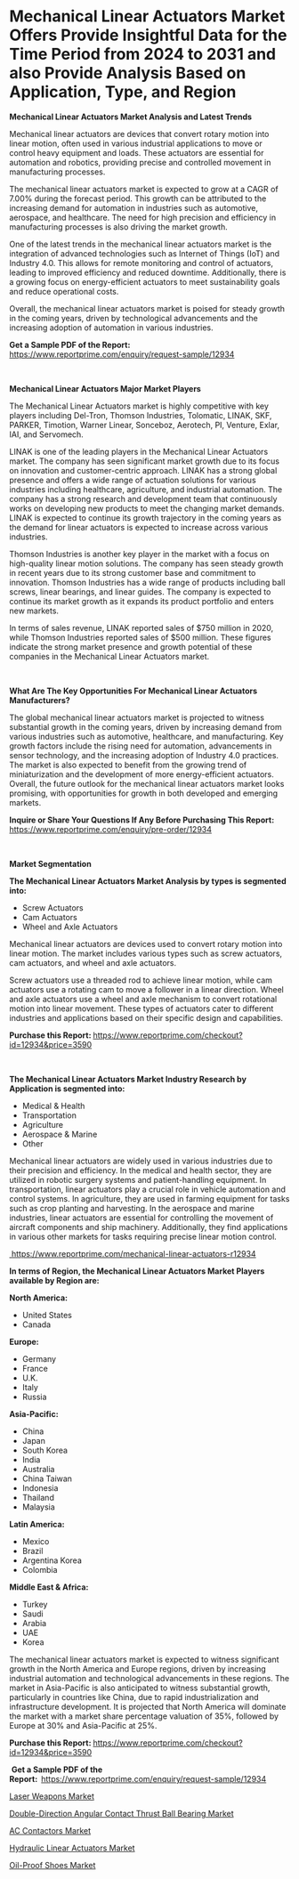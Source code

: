 <p><h1>Mechanical Linear Actuators Market Offers Provide Insightful Data for the Time Period from 2024 to 2031 and also Provide Analysis Based on Application, Type, and Region</h1></p><p><strong>Mechanical Linear Actuators Market Analysis and Latest Trends</strong></p>
<p><p>Mechanical linear actuators are devices that convert rotary motion into linear motion, often used in various industrial applications to move or control heavy equipment and loads. These actuators are essential for automation and robotics, providing precise and controlled movement in manufacturing processes.</p><p>The mechanical linear actuators market is expected to grow at a CAGR of 7.00% during the forecast period. This growth can be attributed to the increasing demand for automation in industries such as automotive, aerospace, and healthcare. The need for high precision and efficiency in manufacturing processes is also driving the market growth.</p><p>One of the latest trends in the mechanical linear actuators market is the integration of advanced technologies such as Internet of Things (IoT) and Industry 4.0. This allows for remote monitoring and control of actuators, leading to improved efficiency and reduced downtime. Additionally, there is a growing focus on energy-efficient actuators to meet sustainability goals and reduce operational costs.</p><p>Overall, the mechanical linear actuators market is poised for steady growth in the coming years, driven by technological advancements and the increasing adoption of automation in various industries.</p></p>
<p><strong>Get a Sample PDF of the Report:&nbsp;</strong> <a href="https://www.reportprime.com/enquiry/request-sample/12934">https://www.reportprime.com/enquiry/request-sample/12934</a></p>
<p>&nbsp;</p>
<p><strong>Mechanical Linear Actuators Major Market Players</strong></p>
<p><p>The Mechanical Linear Actuators market is highly competitive with key players including Del-Tron, Thomson Industries, Tolomatic, LINAK, SKF, PARKER, Timotion, Warner Linear, Sonceboz, Aerotech, PI, Venture, Exlar, IAI, and Servomech. </p><p>LINAK is one of the leading players in the Mechanical Linear Actuators market. The company has seen significant market growth due to its focus on innovation and customer-centric approach. LINAK has a strong global presence and offers a wide range of actuation solutions for various industries including healthcare, agriculture, and industrial automation. The company has a strong research and development team that continuously works on developing new products to meet the changing market demands. LINAK is expected to continue its growth trajectory in the coming years as the demand for linear actuators is expected to increase across various industries.</p><p>Thomson Industries is another key player in the market with a focus on high-quality linear motion solutions. The company has seen steady growth in recent years due to its strong customer base and commitment to innovation. Thomson Industries has a wide range of products including ball screws, linear bearings, and linear guides. The company is expected to continue its market growth as it expands its product portfolio and enters new markets.</p><p>In terms of sales revenue, LINAK reported sales of $750 million in 2020, while Thomson Industries reported sales of $500 million. These figures indicate the strong market presence and growth potential of these companies in the Mechanical Linear Actuators market.</p></p>
<p>&nbsp;</p>
<p><strong>What Are The Key Opportunities For Mechanical Linear Actuators Manufacturers?</strong></p>
<p><p>The global mechanical linear actuators market is projected to witness substantial growth in the coming years, driven by increasing demand from various industries such as automotive, healthcare, and manufacturing. Key growth factors include the rising need for automation, advancements in sensor technology, and the increasing adoption of Industry 4.0 practices. The market is also expected to benefit from the growing trend of miniaturization and the development of more energy-efficient actuators. Overall, the future outlook for the mechanical linear actuators market looks promising, with opportunities for growth in both developed and emerging markets.</p></p>
<p><strong>Inquire or Share Your Questions If Any Before Purchasing This Report:</strong> <a href="https://www.reportprime.com/enquiry/pre-order/12934">https://www.reportprime.com/enquiry/pre-order/12934</a></p>
<p>&nbsp;</p>
<p><strong>Market Segmentation</strong></p>
<p><strong>The Mechanical Linear Actuators Market Analysis by types is segmented into:</strong></p>
<p><ul><li>Screw Actuators</li><li>Cam Actuators</li><li>Wheel and Axle Actuators</li></ul></p>
<p><p>Mechanical linear actuators are devices used to convert rotary motion into linear motion. The market includes various types such as screw actuators, cam actuators, and wheel and axle actuators. </p><p>Screw actuators use a threaded rod to achieve linear motion, while cam actuators use a rotating cam to move a follower in a linear direction. Wheel and axle actuators use a wheel and axle mechanism to convert rotational motion into linear movement. These types of actuators cater to different industries and applications based on their specific design and capabilities.</p></p>
<p><strong>Purchase this Report:&nbsp;</strong><a href="https://www.reportprime.com/checkout?id=12934&price=3590">https://www.reportprime.com/checkout?id=12934&price=3590</a></p>
<p>&nbsp;</p>
<p><strong>The Mechanical Linear Actuators Market Industry Research by Application is segmented into:</strong></p>
<p><ul><li>Medical & Health</li><li>Transportation</li><li>Agriculture</li><li>Aerospace & Marine</li><li>Other</li></ul></p>
<p><p>Mechanical linear actuators are widely used in various industries due to their precision and efficiency. In the medical and health sector, they are utilized in robotic surgery systems and patient-handling equipment. In transportation, linear actuators play a crucial role in vehicle automation and control systems. In agriculture, they are used in farming equipment for tasks such as crop planting and harvesting. In the aerospace and marine industries, linear actuators are essential for controlling the movement of aircraft components and ship machinery. Additionally, they find applications in various other markets for tasks requiring precise linear motion control.</p></p>
<p><a href="https://www.reportprime.com/mechanical-linear-actuators-r12934">&nbsp;https://www.reportprime.com/mechanical-linear-actuators-r12934</a></p>
<p><strong>In terms of Region, the Mechanical Linear Actuators Market Players available by Region are:</strong></p>
<p>
    <p> <strong> North America: </strong>
        <ul>
            <li>United States</li>
            <li>Canada</li>
        </ul>
        </p> 
    <p> <strong> Europe: </strong>
        <ul>
            <li>Germany</li>
            <li>France</li>
            <li>U.K.</li>
            <li>Italy</li>
            <li>Russia</li>
        </ul>
        </p> 
    <p> <strong> Asia-Pacific: </strong>
        <ul>
            <li>China</li>
            <li>Japan</li>
            <li>South Korea</li>
            <li>India</li>
            <li>Australia</li>
            <li>China Taiwan</li>
            <li>Indonesia</li>
            <li>Thailand</li>
            <li>Malaysia</li>
        </ul>
        </p> 
    <p> <strong> Latin America: </strong>
        <ul>
            <li>Mexico</li>
            <li>Brazil</li>
            <li>Argentina Korea</li>
            <li>Colombia</li>
        </ul>
        </p> 
    <p> <strong> Middle East & Africa: </strong>
        <ul>
            <li>Turkey</li>
            <li>Saudi</li>
            <li>Arabia</li>
            <li>UAE</li>
            <li>Korea</li>
        </ul>
    </p>
    </p>
<p><p>The mechanical linear actuators market is expected to witness significant growth in the North America and Europe regions, driven by increasing industrial automation and technological advancements in these regions. The market in Asia-Pacific is also anticipated to witness substantial growth, particularly in countries like China, due to rapid industrialization and infrastructure development. It is projected that North America will dominate the market with a market share percentage valuation of 35%, followed by Europe at 30% and Asia-Pacific at 25%.</p></p>
<p><strong>Purchase this Report: </strong><a href="https://www.reportprime.com/checkout?id=12934&price=3590">https://www.reportprime.com/checkout?id=12934&price=3590</a></p>
<p>&nbsp;<strong>Get a Sample PDF of the Report:&nbsp;&nbsp;</strong><a href="https://www.reportprime.com/enquiry/request-sample/12934">https://www.reportprime.com/enquiry/request-sample/12934</a></p>
<p><strong></strong></p>
<p><p><a href="https://github.com/lairestrong/Market-Research-Report-List-1/blob/main/laser-weapons-market.md">Laser Weapons Market</a></p><p><a href="https://www.linkedin.com/pulse/double-direction-angular-contact-thrust-ball-bearing-market-iv0ac?trackingId=7ElDUzVLT8KWNuARoceaQA%3D%3D">Double-Direction Angular Contact Thrust Ball Bearing Market</a></p><p><a href="https://github.com/drzsklfn31/Market-Research-Report-List-1/blob/main/ac-contactors-market.md">AC Contactors Market</a></p><p><a href="https://github.com/bmorecock/Market-Research-Report-List-5/blob/main/hydraulic-linear-actuators-market.md">Hydraulic Linear Actuators Market</a></p><p><a href="https://issuu.com/reportprime-2/docs/oil-proof-shoes-market-size-2030.pp_01a1460278d3fb">Oil-Proof Shoes Market</a></p></p>